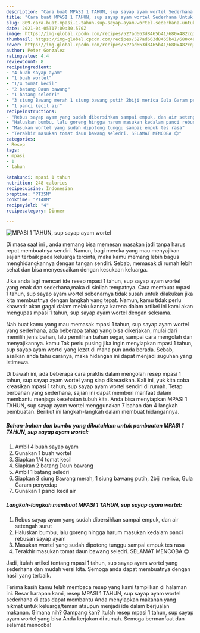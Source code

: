 ```yaml
---
description: "Cara buat MPASI 1 TAHUN, sup sayap ayam wortel Sederhana Untuk Jualan"
title: "Cara buat MPASI 1 TAHUN, sup sayap ayam wortel Sederhana Untuk Jualan"
slug: 809-cara-buat-mpasi-1-tahun-sup-sayap-ayam-wortel-sederhana-untuk-jualan
date: 2021-04-05T17:09:30.570Z
image: https://img-global.cpcdn.com/recipes/527ad663d8465b41/680x482cq70/mpasi-1-tahun-sup-sayap-ayam-wortel-foto-resep-utama.jpg
thumbnail: https://img-global.cpcdn.com/recipes/527ad663d8465b41/680x482cq70/mpasi-1-tahun-sup-sayap-ayam-wortel-foto-resep-utama.jpg
cover: https://img-global.cpcdn.com/recipes/527ad663d8465b41/680x482cq70/mpasi-1-tahun-sup-sayap-ayam-wortel-foto-resep-utama.jpg
author: Peter Gonzalez
ratingvalue: 4.4
reviewcount: 8
recipeingredient:
- "4 buah sayap ayam"
- "1 buah wortel"
- "1/4 tomat kecil"
- "2 batang Daun bawang"
- "1 batang seledri"
- "3 siung Bawang merah 1 siung bawang putih 2biji merica Gula Garam penyedap"
- "1 panci kecil air"
recipeinstructions:
- "Rebus sayap ayam yang sudah dibersihkan sampai empuk, dan air setengah surut"
- "Haluskan bumbu, lalu goreng hingga harum masukan kedalam panci rebusan sayap ayam"
- "Masukan wortel yang sudah dipotong tunggu sampai empuk tes rasa"
- "Terakhir masukan tomat daun bawang seledri. SELAMAT MENCOBA 😊"
categories:
- Resep
tags:
- mpasi
- 1
- tahun

katakunci: mpasi 1 tahun 
nutrition: 248 calories
recipecuisine: Indonesian
preptime: "PT35M"
cooktime: "PT48M"
recipeyield: "4"
recipecategory: Dinner

---
```



![MPASI 1 TAHUN, sup sayap ayam wortel](https://img-global.cpcdn.com/recipes/527ad663d8465b41/680x482cq70/mpasi-1-tahun-sup-sayap-ayam-wortel-foto-resep-utama.jpg)

Di masa  saat ini , anda memang bisa memesan masakan jadi tanpa harus repot membuatnya sendiri. Namun, bagi mereka yang mau menyajikan sajian terbaik pada keluarga tercinta, maka kamu memang lebih bagus menghidangkannya dengan tangan sendiri. Sebab, memasak di rumah lebih sehat dan bisa menyesuaikan dengan kesukaan keluarga.

Jika anda lagi mencari ide resep mpasi 1 tahun, sup sayap ayam wortel yang enak dan sederhana,maka di sinilah tempatnya. Cara membuat mpasi 1 tahun, sup sayap ayam wortel  sebenarnya tidak susah untuk dilakukan jika kita membuatnya dengan langkah yang tepat. Namun, kamu tidak perlu khawatir akan gagal dalam melakukannya 
karena dalam artikel ini kami akan mengupas mpasi 1 tahun, sup sayap ayam wortel dengan seksama.  



Nah buat kamu yang mau memasak mpasi 1 tahun, sup sayap ayam wortel yang sederhana, ada beberapa tahap yang bisa dikerjakan, mulai dari memilih jenis bahan, lalu pemilihan bahan segar, sampai cara mengolah dan menyajikannya. kamu Tak perlu pusing jika ingin menyiapkan mpasi 1 tahun, sup sayap ayam wortel yang lezat di mana pun anda berada. Sebab, asalkan anda  tahu caranya, maka hidangan ini dapat menjadi suguhan yang istimewa.

Di bawah ini, ada beberapa cara praktis  dalam mengolah resep mpasi 1 tahun, sup sayap ayam wortel yang siap dikreasikan. Kali ini, yuk kita coba kreasikan mpasi 1 tahun, sup sayap ayam wortel sendiri di rumah. Tetap berbahan yang sederhana, sajian ini dapat memberi manfaat dalam membantu menjaga kesehatan tubuh kita. Anda bisa menyiapkan MPASI 1 TAHUN, sup sayap ayam wortel menggunakan 7 bahan dan 4 langkah pembuatan. Berikut ini langkah-langkah dalam membuat hidangannya.

<!--inarticleads1-->

##### Bahan-bahan dan bumbu yang dibutuhkan untuk pembuatan MPASI 1 TAHUN, sup sayap ayam wortel:

1. Ambil 4 buah sayap ayam
1. Gunakan 1 buah wortel
1. Siapkan 1/4 tomat kecil
1. Siapkan 2 batang Daun bawang
1. Ambil 1 batang seledri
1. Siapkan 3 siung Bawang merah, 1 siung bawang putih, 2biji merica, Gula Garam penyedap
1. Gunakan 1 panci kecil air




<!--inarticleads2-->

##### Langkah-langkah membuat MPASI 1 TAHUN, sup sayap ayam wortel:

1. Rebus sayap ayam yang sudah dibersihkan sampai empuk, dan air setengah surut
1. Haluskan bumbu, lalu goreng hingga harum masukan kedalam panci rebusan sayap ayam
1. Masukan wortel yang sudah dipotong tunggu sampai empuk tes rasa
1. Terakhir masukan tomat daun bawang seledri. SELAMAT MENCOBA 😊




Jadi, itulah artikel tentang  mpasi 1 tahun, sup sayap ayam wortel  yang sederhana dan mudah versi kita. Semoga anda dapat membuatnya dengan hasil yang terbaik. 

Terima kasih kamu telah membaca resep yang kami tampilkan di halaman ini. Besar harapan kami, resep  MPASI 1 TAHUN, sup sayap ayam wortel sederhana di atas dapat membantu Anda menyiapkan makanan yang nikmat untuk keluarga/teman ataupun menjadi ide dalam berjualan makanan. Gimana nih? Gampang kan? Itulah resep mpasi 1 tahun, sup sayap ayam wortel yang bisa Anda kerjakan di rumah. Semoga bermanfaat dan selamat mencoba!


